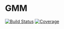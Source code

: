 # GMM

[![Build Status](https://github.com/joearossetti/GMM.jl/actions/workflows/CI.yml/badge.svg?branch=master)](https://github.com/joearossetti/GMM.jl/actions/workflows/CI.yml?query=branch%3Amaster)
[![Coverage](https://codecov.io/gh/joearossetti/GMM.jl/branch/master/graph/badge.svg)](https://codecov.io/gh/joearossetti/GMM.jl)
